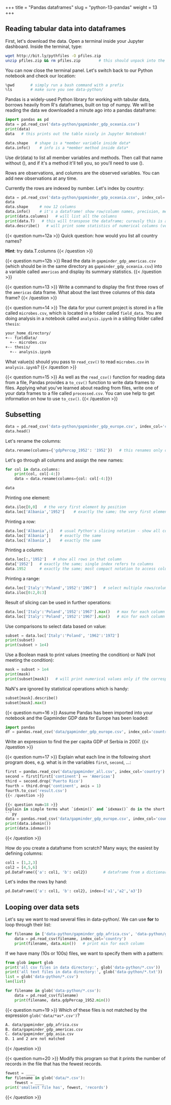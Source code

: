 +++
title = "Pandas dataframes"
slug = "python-13-pandas"
weight = 13
+++

## Reading tabular data into dataframes

First, let's download the data. Open a terminal inside your Jupyter dashboard. Inside the terminal, type:

```sh
wget http://bit.ly/pythfiles -O pfiles.zip
unzip pfiles.zip && rm pfiles.zip        # this should unpack into the directory data-python/
```

You can now close the terminal panel. Let's switch back to our Python notebook and check our location:

```py
%pwd       # simply run a bash command with a prefix
%ls        # make sure you see data-python/
```

Pandas is a widely-used Python library for working with tabular data, borrows heavily from R's dataframes, built on top
of numpy. We will be reading the data we downloaded a minute ago into a pandas dataframe:

```py
import pandas as pd
data = pd.read_csv('data-python/gapminder_gdp_oceania.csv')
print(data)
data   # this prints out the table nicely in Jupyter Notebook!
```

```py
data.shape   # shape is a *member variable inside data*
data.info()    # info is a *member method inside data*
```

Use dir(data) to list all member variables and methods. Then call that name without (), and if it's a method it'll tell
you, so you'll need to use ().

Rows are observations, and columns are the observed variables. You can add new observations at any time.

Currently the rows are indexed by number. Let's index by country:

```py
data = pd.read_csv('data-python/gapminder_gdp_oceania.csv', index_col='country')
data
data.shape     # now 12 columns
data.info()    # it's a dataframe! show row/column names, precision, memory usage
print(data.columns)   # will list all the columns
print(data.T)   # this will transpose the dataframe; curously this is a variable
data.describe()   # will print some statistics of numerical columns (very useful for 1000s of rows!)
```

{{< question num=12a >}}
Quick question: how would you list all country names?

**Hint**: try data.T.columns
{{< /question >}}

{{< question num=12b >}}
Read the data in `gapminder_gdp_americas.csv` (which should be in the same directory as `gapminder_gdp_oceania.csv`)
into a variable called `americas` and display its summary statistics.
{{< /question >}}

{{< question num=13 >}}
Write a command to display the first three rows of the `americas` data frame. What about the last three columns of this
data frame?
{{< /question >}}

{{< question num=14 >}}
The data for your current project is stored in a file called `microbes.csv`, which is located in a folder called
`field_data`. You are doing analysis in a notebook called `analysis.ipynb` in a sibling folder called `thesis`:
```txt
your_home_directory/
+-- fieldData/
  +-- microbes.csv
+-- thesis/
  +-- analysis.ipynb
```
What value(s) should you pass to `read_csv()` to read `microbes.csv` in `analysis.ipynb`?
{{< /question >}}

{{< question num=15 >}}
As well as the `read_csv()` function for reading data from a file, Pandas provides a `to_csv()` function to write data
frames to files. Applying what you've learned about reading from files, write one of your data frames to a file called
`processed.csv`. You can use help to get information on how to use `to_csv()`.
{{< /question >}}

## Subsetting

```py
data = pd.read_csv('data-python/gapminder_gdp_europe.csv', index_col='country')
data.head()
```

Let's rename the columns:

```py
data.rename(columns={'gdpPercap_1952': '1952'})   # this renames only one but does not change `data`
```

Let's go through all columns and assign the new names:

```py
for col in data.columns:
    print(col, col[-4:])
    data = data.rename(columns={col: col[-4:]})

data
```

Printing one element:

```py
data.iloc[0,0]   # the very first element by position
data.loc['Albania','1952']    # exactly the same; the very first element by label
```

Printing a row:

```py
data.loc['Albania',:]   # usual Python's slicing notation - show all columns in that row
data.loc['Albania']     # exactly the same
data.loc['Albania',]    # exactly the same
```

Printing a column:

```py
data.loc[:,'1952']   # show all rows in that column
data['1952']   # exactly the same; single index refers to columns
data.1952      # exactly the same; most compact notation to access columns; does not work with numerical column names ...
```

Printing a range:

```py
data.loc['Italy':'Poland','1952':'1967']   # select multiple rows/columns
data.iloc[0:2,0:3]
```

Result of slicing can be used in further operations:

```py
data.loc['Italy':'Poland','1952':'1967'].max()   # max for each column
data.loc['Italy':'Poland','1952':'1967'].min()   # min for each column
```

Use comparisons to select data based on value:

```py
subset = data.loc['Italy':'Poland', '1962':'1972']
print(subset)
print(subset > 1e4)
```

Use a Boolean mask to print values (meeting the condition) or NaN (not meeting the condition):

```py
mask = subset > 1e4
print(mask)
print(subset[mask])   # will print numerical values only if the corresponding elements in mask are True
```

NaN's are ignored by statistical operations which is handy:

```py
subset[mask].describe()
subset[mask].max()
```

{{< question num=16 >}}
Assume Pandas has been imported into your notebook and the Gapminder GDP data for Europe has been loaded:
```py
import pandas
df = pandas.read_csv('data/gapminder_gdp_europe.csv', index_col='country')
```
Write an expression to find the per capita GDP of Serbia in 2007.
{{< /question >}}

{{< question num=17 >}}
Explain what each line in the following short program does, e.g. what is in the variables `first`, `second`, ...:
```py
first = pandas.read_csv('data/gapminder_all.csv', index_col='country')
second = first[first['continent'] == 'Americas']
third = second.drop('Puerto Rico')
fourth = third.drop('continent', axis = 1)
fourth.to_csv('result.csv')
{{< /question >}}

{{< question num=18 >}}
Explain in simple terms what `idxmin()` and `idxmax()` do in the short program below. When would you use these methods?
```py
data = pandas.read_csv('data/gapminder_gdp_europe.csv', index_col='country')
print(data.idxmin())
print(data.idxmax())
```
{{< /question >}}

How do you create a dataframe from scratch? Many ways; the easiest by defining columns:

```py
col1 = [1,2,3]
col2 = [4,5,6]
pd.DataFrame({'a': col1, 'b': col2})       # dataframe from a dictionary
```

Let's index the rows by hand:
```py
pd.DataFrame({'a': col1, 'b': col2}, index=['a1','a2','a3'])
```

## Looping over data sets

Let's say we want to read several files in data-python/. We can use **for** to loop through their list:

```py
for filename in ['data-python/gapminder_gdp_africa.csv', 'data-python/gapminder_gdp_asia.csv']:
    data = pd.read_csv(filename, index_col='country')
    print(filename, data.min())   # print min for each column
```

If we have many (10s or 100s) files, we want to specify them with a pattern:

```py
from glob import glob
print('all csv files in data directory:', glob('data-python/*.csv'))   # returns a list
print('all text files in data directory:', glob('data-python/*.txt'))   # empty list
list = glob('data-python/*.csv')
len(list)
```

```py
for filename in glob('data-python/*.csv'):
    data = pd.read_csv(filename)
    print(filename, data.gdpPercap_1952.min())
```

{{< question num=19 >}}
Which of these files is not matched by the expression `glob('data/*as*.csv')`?
```txt
A. data/gapminder_gdp_africa.csv
B. data/gapminder_gdp_americas.csv
C. data/gapminder_gdp_asia.csv
D. 1 and 2 are not matched
```
{{< /question >}}

{{< question num=20 >}}
Modify this program so that it prints the number of records in the file that has the fewest records.
```py
fewest = ____
for filename in glob('data/*.csv'):
    fewest = ____
print('smallest file has', fewest, 'records')
```
{{< /question >}}

<!-- **[Exercise](./solar.md):** add a curve for New Zealand. -->
<!-- **[Exercise](./solas.md):** do a scatter plot of Australia vs. New Zealand. -->
<!-- **[Quiz 21](./solat.md):** (more difficult) plot the average GDP vs. time in each region (each file) -->
